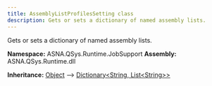 ```yaml
---
title: AssemblyListProfilesSetting class
description: Gets or sets a dictionary of named assembly lists. 
---
```


Gets or sets a dictionary of named assembly lists. 

**Namespace:** ASNA.QSys.Runtime.JobSupport
**Assembly:** ASNA.QSys.Runtime.dll

**Inheritance:** [Object](https://docs.microsoft.com/en-us/dotnet/api/system.object) --> [Dictionary\<String, List\<String\>\>](https://learn.microsoft.com/en-us/dotnet/api/system.collections.generic.dictionary-2?view=net-8.0)
<br>
<br>
